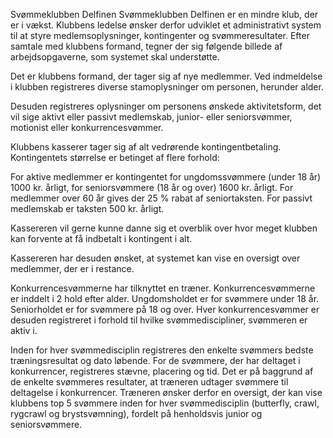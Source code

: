 Svømmeklubben Delfinen
Svømmeklubben Delfinen er en mindre klub, der er i vækst. Klubbens ledelse ønsker derfor udviklet et administrativt system til at styre medlemsoplysninger, kontingenter og svømmeresultater. Efter samtale med klubbens formand, tegner der sig følgende billede af arbejdsopgaverne, som systemet skal understøtte.

 

Det er klubbens formand, der tager sig af nye medlemmer. Ved indmeldelse i klubben registreres diverse stamoplysninger om personen, herunder alder.

Desuden registreres oplysninger om personens ønskede aktivitetsform, det vil sige aktivt eller passivt medlemskab, junior- eller seniorsvømmer, motionist eller konkurrencesvømmer.

 

Klubbens kasserer tager sig af alt vedrørende kontingentbetaling. Kontingentets størrelse er betinget af flere forhold:

For aktive medlemmer er kontingentet for ungdomssvømmere (under 18 år) 1000 kr. årligt, for seniorsvømmere (18 år og over) 1600 kr. årligt. For medlemmer over 60 år gives der 25 % rabat af seniortaksten. For passivt medlemskab er taksten 500 kr. årligt.

Kassereren vil gerne kunne danne sig et overblik over hvor meget klubben kan forvente at få indbetalt i kontingent i alt.

Kassereren har desuden ønsket, at systemet kan vise en oversigt over medlemmer, der er i restance.

 

Konkurrencesvømmerne har tilknyttet en træner. Konkurrencesvømmerne er inddelt i 2 hold efter alder. Ungdomsholdet er for svømmere under 18 år. Seniorholdet er for svømmere på 18 og over. Hver konkurrencesvømmer er desuden registreret i forhold til hvilke svømmediscipliner, svømmeren er aktiv i.

Inden for hver svømmedisciplin registreres den enkelte svømmers bedste træningsresultat og dato løbende. For de svømmere, der har deltaget i konkurrencer, registreres stævne, placering og tid. Det er på baggrund af de enkelte svømmeres resultater, at træneren udtager svømmere til deltagelse i konkurrencer. Træneren ønsker derfor en oversigt, der kan vise klubbens top 5 svømmere inden for hver svømmedisciplin (butterfly, crawl, rygcrawl og brystsvømning), fordelt på henholdsvis junior og seniorsvømmere.
